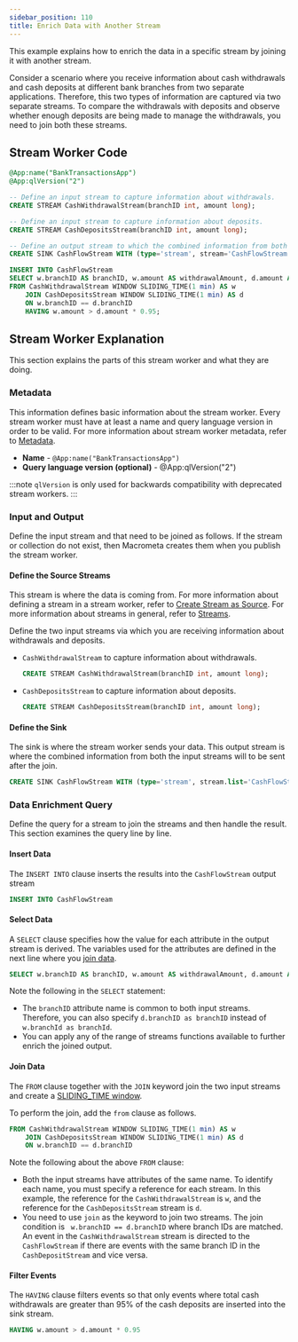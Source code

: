 ```yaml
---
sidebar_position: 110
title: Enrich Data with Another Stream
---
```


This example explains how to enrich the data in a specific stream by joining it with another stream.

Consider a scenario where you receive information about cash withdrawals and cash deposits at different bank branches from two separate applications. Therefore, this two types of information are captured via two separate streams. To compare the withdrawals with deposits and observe whether enough deposits are being made to manage the withdrawals, you need to join both these streams.

## Stream Worker Code

```sql
@App:name("BankTransactionsApp")
@App:qlVersion("2")

-- Define an input stream to capture information about withdrawals.
CREATE STREAM CashWithdrawalStream(branchID int, amount long);

-- Define an input stream to capture information about deposits.
CREATE STREAM CashDepositsStream(branchID int, amount long);

-- Define an output stream to which the combined information from both the input streams can to be directed after the join.
CREATE SINK CashFlowStream WITH (type='stream', stream='CashFlowStream') (branchID int, withdrawalAmount long, depositAmount long);

INSERT INTO CashFlowStream
SELECT w.branchID AS branchID, w.amount AS withdrawalAmount, d.amount AS depositAmount
FROM CashWithdrawalStream WINDOW SLIDING_TIME(1 min) AS w 
    JOIN CashDepositsStream WINDOW SLIDING_TIME(1 min) AS d 
    ON w.branchID == d.branchID
    HAVING w.amount > d.amount * 0.95;
```

## Stream Worker Explanation

This section explains the parts of this stream worker and what they are doing.

### Metadata

This information defines basic information about the stream worker. Every stream worker must have at least a name and query language version in order to be valid. For more information about stream worker metadata, refer to [Metadata](../metadata).

- **Name** - `@App:name("BankTransactionsApp")`
- **Query language version (optional)** - @App:qlVersion("2")

:::note
`qlVersion` is only used for backwards compatibility with deprecated stream workers.
:::

### Input and Output

Define the input stream and  that need to be joined as follows. If the stream or collection do not exist, then Macrometa creates them when you publish the stream worker.

#### Define the Source Streams

This stream is where the data is coming from. For more information about defining a stream in a stream worker, refer to [Create Stream as Source](../source/stream-source.md). For more information about streams in general, refer to [Streams](../../streams/index.md).

Define the two input streams via which you are receiving information about withdrawals and deposits.

- `CashWithdrawalStream` to capture information about withdrawals.

    ```sql
    CREATE STREAM CashWithdrawalStream(branchID int, amount long);
    ```

- `CashDepositsStream` to capture information about deposits.

    ```sql
    CREATE STREAM CashDepositsStream(branchID int, amount long);
    ```

#### Define the Sink

The sink is where the stream worker sends your data. This output stream is where the combined information from both the input streams will to be sent after the join.

```sql
CREATE SINK CashFlowStream WITH (type='stream', stream.list='CashFlowStream') (branchID int, withdrawalAmount long, depositAmount long);
```

### Data Enrichment Query

Define the query for a stream to join the streams and then handle the result. This section examines the query line by line.

#### Insert Data

The `INSERT INTO` clause inserts the results into the `CashFlowStream` output stream

```sql
INSERT INTO CashFlowStream
```

#### Select Data

A `SELECT` clause specifies how the value for each attribute in the output stream is derived. The variables used for the attributes are defined in the next line where you [join data](#join-data).

```sql
SELECT w.branchID AS branchID, w.amount AS withdrawalAmount, d.amount AS depositAmount
```

Note the following in the `SELECT` statement:

- The `branchID` attribute name is common to both input streams. Therefore, you can also specify `d.branchID as branchID` instead of `w.branchId as branchId`.
- You can apply any of the range of streams functions available to further enrich the joined output.

#### Join Data

The `FROM` clause together with the `JOIN` keyword join the two input streams and create a [SLIDING_TIME window](../windows/window-types/sliding-time.md).

To perform the join, add the `from` clause as follows.

```sql
FROM CashWithdrawalStream WINDOW SLIDING_TIME(1 min) AS w 
    JOIN CashDepositsStream WINDOW SLIDING_TIME(1 min) AS d 
    ON w.branchID == d.branchID
```

Note the following about the above `FROM` clause:

- Both the input streams have attributes of the same name. To identify each name, you must specify a reference for each stream. In this example, the reference for the `CashWithdrawalStream` is `w`, and the reference for the `CashDepositsStream` stream is `d`.
- You need to use `join` as the keyword to join two streams. The join condition is ` w.branchID == d.branchID` where branch IDs are matched. An event in the `CashWithdrawalStream` stream is directed to the `CashFlowStream` if there are events with the same branch ID in the `CashDepositStream` and vice versa.

#### Filter Events

The `HAVING` clause filters events so that only events where total cash withdrawals are greater than 95% of the cash deposits are inserted into the sink stream.

```sql
HAVING w.amount > d.amount * 0.95 
```
